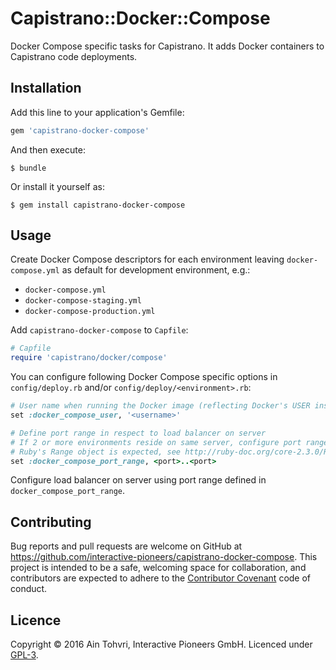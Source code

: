 # Capistrano::Docker::Compose

Docker Compose specific tasks for Capistrano. It adds Docker containers to Capistrano code deployments.

## Installation

Add this line to your application's Gemfile:

```ruby
gem 'capistrano-docker-compose'
```

And then execute:

    $ bundle

Or install it yourself as:

    $ gem install capistrano-docker-compose

## Usage

Create Docker Compose descriptors for each environment leaving `docker-compose.yml` as default for development environment, e.g.:

  - `docker-compose.yml`
  - `docker-compose-staging.yml`
  - `docker-compose-production.yml`

Add `capistrano-docker-compose` to `Capfile`:

``` ruby
# Capfile
require 'capistrano/docker/compose'
```

You can configure following Docker Compose specific options in `config/deploy.rb` and/or `config/deploy/<environment>.rb`:

```ruby
# User name when running the Docker image (reflecting Docker's USER instruction)
set :docker_compose_user, '<username>'

# Define port range in respect to load balancer on server
# If 2 or more environments reside on same server, configure port range as per environment
# Ruby's Range object is expected, see http://ruby-doc.org/core-2.3.0/Range.html
set :docker_compose_port_range, <port>..<port>
```

Configure load balancer on server using port range defined in `docker_compose_port_range`.

## Contributing

Bug reports and pull requests are welcome on GitHub at https://github.com/interactive-pioneers/capistrano-docker-compose. This project is intended to be a safe, welcoming space for collaboration, and contributors are expected to adhere to the [Contributor Covenant](http://contributor-covenant.org) code of conduct.

## Licence

Copyright © 2016 Ain Tohvri, Interactive Pioneers GmbH. Licenced under [GPL-3](https://github.com/interactive-pioneers/capistrano-docker-compose/blob/master/LICENSE).
